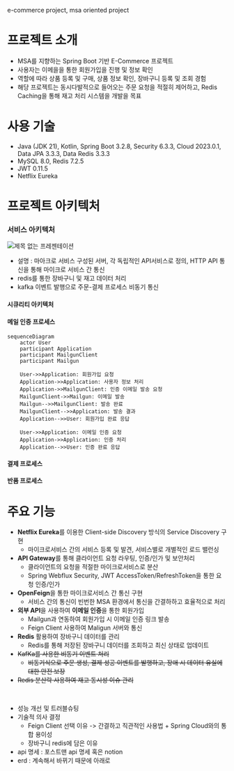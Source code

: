 e-commerce project, msa oriented project

# 프로젝트 소개
- MSA를 지향하는 Spring Boot 기반 E-Commerce 프로젝트
- 사용자는 이메을을 통한 회원가입을 진행 및 정보 확인
- 역할에 따라 상품 등록 및 구매, 상품 정보 확인, 장바구니 등록 및 조회 경험
- 해당 프로젝트는 동시다발적으로 들어오는 주문 요청을 적절히 제어하고, Redis Caching을 통해 재고 처리 시스템을 개발을 목표

# 사용 기술
- Java (JDK 21), Kotlin, Spring Boot 3.2.8, Security 6.3.3, Cloud 2023.0.1, Data JPA 3.3.3, Data Redis 3.3.3
- MySQL 8.0, Redis 7.2.5
- JWT 0.11.5
- Netflix Eureka

# 프로젝트 아키텍처
### 서비스 아키텍처
![제목 없는 프레젠테이션](https://github.com/user-attachments/assets/4490d2ac-97e3-4b71-9ffc-7431f73ac54e)
 - 설명 : 마아크로 서비스 구성된 서버, 각 독립적인 API서비스로 정의, HTTP API 통신을 통해 마이크로 서비스 간 통신
 - redis를 통한 장바구니 및 재고 데이터 처리
 - kafka 이벤트 발행으로 주문-결제 프로세스 비동기 통신

#### 시큐리티 아키텍처
#### 메일 인증 프로세스
```mermaid
sequenceDiagram
    actor User 
    participant Application
    participant MailgunClient
    participant Mailgun

    User->>Application: 회원가입 요청
    Application->>Application: 사용자 정보 처리
    Application->>MailgunClient: 인증 이메일 발송 요청
    MailgunClient->>Mailgun: 이메일 발송
    Mailgun-->>MailgunClient: 발송 완료
    MailgunClient-->>Application: 발송 결과
    Application-->>User: 회원가입 완료 응답

    User->>Application: 이메일 인증 요청
    Application->>Application: 인증 처리
    Application-->>User: 인증 완료 응답
```
#### 결제 프로세스
#### 반품 프로세스

# 주요 기능
- **Netflix Eureka**를 이용한 Client-side Discovery 방식의 Service Discovery 구현
  - 마이크로서비스 간의 서비스 등록 및 발견, 서비스별로 개별적인 로드 밸런싱
- **API Gateway**를 통해 클라이언트 요청 라우팅, 인증/인가 및 보안처리
  - 클라이언트의 요청을 적절한 마이크로서비스로 분산
  - Spring Webflux Security, JWT AccessToken/RefreshToken을 통한 요청 인증/인가
- **OpenFeign**을 통한 마이크로서비스 간 통신 구현
  - 서비스 간의 통신이 빈번한 MSA 환경에서 통신을 간결하하고 효율적으로 처리
- **외부 API**을 사용하여 **이메일 인증**을 통한 회원가입
  - Mailgun과 연동하여 회원가입 시 이메일 인증 링크 발송
  - Feign Client 사용하여 Maligun 서버와 통신
- **Redis** 활용하여 장바구니 데이터를 관리
  - Redis를 통해 저장된 장바구니 데이터를 조회하고 최신 상태로 업데이트
- ~~KafKa를 사용한 비동기 이벤트 처리~~
  - ~~비동기식으로 주문 생성, 결제 성공 이벤트를 발행하고, 장애 시 데이터 유실에 대한 안전 보장~~
- ~~Redis 분산락 사용하여 재고 동시성 이슈 관리~~

<br>

- 성능 개선 및 트러블슈팅
- 기술적 의사 결정
  - Feign Client 선택 이유 -> 간결하고 직관적인 사용법 + Spring Cloud와의 통합 용이성
  - 장바구니 redis에 담은 이유
- api 명세 : 포스트맨 api 명세 혹은 notion
- erd : 계속해서 바뀌기 때문에 아래로 
